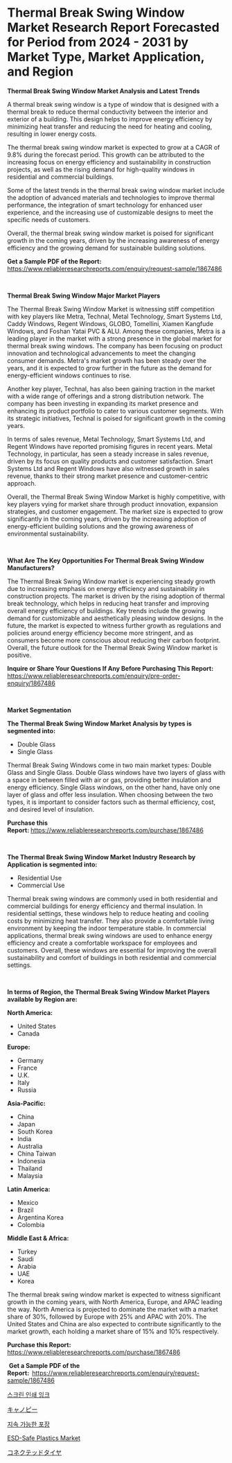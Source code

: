 <p><h1>Thermal Break Swing Window Market Research Report Forecasted for Period from 2024 -  2031 by Market Type, Market Application, and Region</h1></p><p><strong>Thermal Break Swing Window Market Analysis and Latest Trends</strong></p>
<p><p>A thermal break swing window is a type of window that is designed with a thermal break to reduce thermal conductivity between the interior and exterior of a building. This design helps to improve energy efficiency by minimizing heat transfer and reducing the need for heating and cooling, resulting in lower energy costs.</p><p>The thermal break swing window market is expected to grow at a CAGR of 9.8% during the forecast period. This growth can be attributed to the increasing focus on energy efficiency and sustainability in construction projects, as well as the rising demand for high-quality windows in residential and commercial buildings.</p><p>Some of the latest trends in the thermal break swing window market include the adoption of advanced materials and technologies to improve thermal performance, the integration of smart technology for enhanced user experience, and the increasing use of customizable designs to meet the specific needs of customers.</p><p>Overall, the thermal break swing window market is poised for significant growth in the coming years, driven by the increasing awareness of energy efficiency and the growing demand for sustainable building solutions.</p></p>
<p><strong>Get a Sample PDF of the Report:&nbsp;</strong> <a href="https://www.reliableresearchreports.com/enquiry/request-sample/1867486">https://www.reliableresearchreports.com/enquiry/request-sample/1867486</a></p>
<p>&nbsp;</p>
<p><strong>Thermal Break Swing Window Major Market Players</strong></p>
<p><p>The Thermal Break Swing Window Market is witnessing stiff competition with key players like Metra, Technal, Metal Technology, Smart Systems Ltd, Caddy Windows, Regent Windows, GLOBO, Tomellini, Xiamen Kangfude Windows, and Foshan Yatai PVC & ALU. Among these companies, Metra is a leading player in the market with a strong presence in the global market for thermal break swing windows. The company has been focusing on product innovation and technological advancements to meet the changing consumer demands. Metra's market growth has been steady over the years, and it is expected to grow further in the future as the demand for energy-efficient windows continues to rise.</p><p>Another key player, Technal, has also been gaining traction in the market with a wide range of offerings and a strong distribution network. The company has been investing in expanding its market presence and enhancing its product portfolio to cater to various customer segments. With its strategic initiatives, Technal is poised for significant growth in the coming years.</p><p>In terms of sales revenue, Metal Technology, Smart Systems Ltd, and Regent Windows have reported promising figures in recent years. Metal Technology, in particular, has seen a steady increase in sales revenue, driven by its focus on quality products and customer satisfaction. Smart Systems Ltd and Regent Windows have also witnessed growth in sales revenue, thanks to their strong market presence and customer-centric approach.</p><p>Overall, the Thermal Break Swing Window Market is highly competitive, with key players vying for market share through product innovation, expansion strategies, and customer engagement. The market size is expected to grow significantly in the coming years, driven by the increasing adoption of energy-efficient building solutions and the growing awareness of environmental sustainability.</p></p>
<p>&nbsp;</p>
<p><strong>What Are The Key Opportunities For Thermal Break Swing Window Manufacturers?</strong></p>
<p><p>The Thermal Break Swing Window market is experiencing steady growth due to increasing emphasis on energy efficiency and sustainability in construction projects. The market is driven by the rising adoption of thermal break technology, which helps in reducing heat transfer and improving overall energy efficiency of buildings. Key trends include the growing demand for customizable and aesthetically pleasing window designs. In the future, the market is expected to witness further growth as regulations and policies around energy efficiency become more stringent, and as consumers become more conscious about reducing their carbon footprint. Overall, the future outlook for the Thermal Break Swing Window market is positive.</p></p>
<p><strong>Inquire or Share Your Questions If Any Before Purchasing This Report:</strong> <a href="https://www.reliableresearchreports.com/enquiry/pre-order-enquiry/1867486">https://www.reliableresearchreports.com/enquiry/pre-order-enquiry/1867486</a></p>
<p>&nbsp;</p>
<p><strong>Market Segmentation</strong></p>
<p><strong>The Thermal Break Swing Window Market Analysis by types is segmented into:</strong></p>
<p><ul><li>Double Glass</li><li>Single Glass</li></ul></p>
<p><p>Thermal Break Swing Windows come in two main market types: Double Glass and Single Glass. Double Glass windows have two layers of glass with a space in between filled with air or gas, providing better insulation and energy efficiency. Single Glass windows, on the other hand, have only one layer of glass and offer less insulation. When choosing between the two types, it is important to consider factors such as thermal efficiency, cost, and desired level of insulation.</p></p>
<p><strong>Purchase this Report:&nbsp;</strong><a href="https://www.reliableresearchreports.com/purchase/1867486">https://www.reliableresearchreports.com/purchase/1867486</a></p>
<p>&nbsp;</p>
<p><strong>The Thermal Break Swing Window Market Industry Research by Application is segmented into:</strong></p>
<p><ul><li>Residential Use</li><li>Commercial Use</li></ul></p>
<p><p>Thermal break swing windows are commonly used in both residential and commercial buildings for energy efficiency and thermal insulation. In residential settings, these windows help to reduce heating and cooling costs by minimizing heat transfer. They also provide a comfortable living environment by keeping the indoor temperature stable. In commercial applications, thermal break swing windows are used to enhance energy efficiency and create a comfortable workspace for employees and customers. Overall, these windows are essential for improving the overall sustainability and comfort of buildings in both residential and commercial settings.</p></p>
<p>&nbsp;</p>
<p><strong>In terms of Region, the Thermal Break Swing Window Market Players available by Region are:</strong></p>
<p>
    <p> <strong> North America: </strong>
        <ul>
            <li>United States</li>
            <li>Canada</li>
        </ul>
        </p> 
    <p> <strong> Europe: </strong>
        <ul>
            <li>Germany</li>
            <li>France</li>
            <li>U.K.</li>
            <li>Italy</li>
            <li>Russia</li>
        </ul>
        </p> 
    <p> <strong> Asia-Pacific: </strong>
        <ul>
            <li>China</li>
            <li>Japan</li>
            <li>South Korea</li>
            <li>India</li>
            <li>Australia</li>
            <li>China Taiwan</li>
            <li>Indonesia</li>
            <li>Thailand</li>
            <li>Malaysia</li>
        </ul>
        </p> 
    <p> <strong> Latin America: </strong>
        <ul>
            <li>Mexico</li>
            <li>Brazil</li>
            <li>Argentina Korea</li>
            <li>Colombia</li>
        </ul>
        </p> 
    <p> <strong> Middle East & Africa: </strong>
        <ul>
            <li>Turkey</li>
            <li>Saudi</li>
            <li>Arabia</li>
            <li>UAE</li>
            <li>Korea</li>
        </ul>
    </p>
    </p>
<p><p>The thermal break swing window market is expected to witness significant growth in the coming years, with North America, Europe, and APAC leading the way. North America is projected to dominate the market with a market share of 30%, followed by Europe with 25% and APAC with 20%. The United States and China are also expected to contribute significantly to the market growth, each holding a market share of 15% and 10% respectively.</p></p>
<p><strong>Purchase this Report: </strong><a href="https://www.reliableresearchreports.com/purchase/1867486">https://www.reliableresearchreports.com/purchase/1867486</a></p>
<p>&nbsp;<strong>Get a Sample PDF of the Report:&nbsp;&nbsp;</strong><a href="https://www.reliableresearchreports.com/enquiry/request-sample/1867486">https://www.reliableresearchreports.com/enquiry/request-sample/1867486</a></p>
<p><strong></strong></p>
<p><p><a href="https://medium.com/@felipegrrady654556/%EC%8A%A4%ED%81%AC%EB%A6%B0-%EC%9D%B8%EC%87%84-%EC%9E%89%ED%81%AC-%EC%8B%9C%EC%9E%A5-%EB%8F%99%ED%96%A5-%EB%B0%8F-%EC%8B%9C%EC%9E%A5-%EB%B6%84%EC%84%9D%EC%9D%80-2024-2031%EB%85%84%EA%B9%8C%EC%A7%80-%EC%98%88%EC%B8%A1%EB%90%A9%EB%8B%88%EB%8B%A4-257faf9cc27e">스크린 인쇄 잉크</a></p><p><a href="https://medium.com/@alyle7648/%E3%82%AD%E3%83%A3%E3%83%8E%E3%83%94%E3%83%BC%E5%B8%82%E5%A0%B4-2031%E5%B9%B4%E3%81%BE%E3%81%A7%E3%81%AE%E3%83%88%E3%83%AC%E3%83%B3%E3%83%89-%E4%BA%88%E6%B8%AC-%E7%AB%B6%E4%BA%89%E5%88%86%E6%9E%90-b2a63acf1caa">キャノピー</a></p><p><a href="https://medium.com/@jerrodhilll68/%EC%A7%80%EC%86%8D-%EA%B0%80%EB%8A%A5%ED%95%9C-%ED%8F%AC%EC%9E%A5-%EC%8B%9C%EC%9E%A5-%EA%B7%9C%EB%AA%A8-%EB%B0%8F-%EC%8B%9C%EC%9E%A5-%EB%8F%99%ED%96%A5-%EC%A0%84%EC%B2%B4-%EC%82%B0%EC%97%85-%EA%B0%9C%EC%9A%94-2024%EB%85%84%EB%B6%80%ED%84%B0-2031%EB%85%84-97ea8e0eef6f">지속 가능한 포장</a></p><p><a href="https://github.com/globismark/Market-Research-Report-List-2/blob/main/esd-safe-plastics-market.md">ESD-Safe Plastics Market</a></p><p><a href="https://medium.com/@abdielkilback/%E9%80%A3%E5%8B%95%E3%82%BF%E3%82%A4%E3%83%A4%E5%B8%82%E5%A0%B4%E3%81%AF%E5%B8%82%E5%A0%B4%E3%82%B7%E3%82%A7%E3%82%A2-%E5%B8%82%E5%A0%B4%E3%83%88%E3%83%AC%E3%83%B3%E3%83%89-%E5%B8%82%E5%A0%B4%E6%88%90%E9%95%B7%E3%81%AB%E9%96%A2%E3%81%99%E3%82%8B%E6%83%85%E5%A0%B1%E3%82%92%E6%8F%90%E4%BE%9B%E3%81%97%E3%81%BE%E3%81%99-02327165a726">コネクテッドタイヤ</a></p></p>